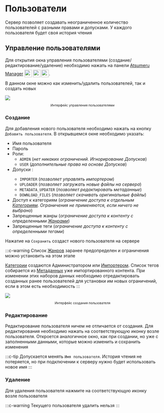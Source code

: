 # Пользователи

Сервер позволяет создавать неограниченное количество пользователей с разными правами и допусками. У каждого пользователя будет своя история чтения

## Управление пользователями

Для открытия окна управления пользователями (создание/редактирование/удаление) необходимо нажать <MaterialIcon icon="person"/> на панели [Atsumeru Manager](https://github.com/AtsumeruDev/AtsumeruManager) <img style="position: relative; top: 6px;" width="24" height="24" src="/assets/media/icons/windows.png"> <img style="position: relative; top: 6px;" width="24" height="24" src="/assets/media/icons/penguin.png"> <img style="position: relative; top: 6px;" width="24" height="24" src="/assets/media/icons/apple.png">.

В данном окне можно как изменить/удалить пользователей, так и создать новых

<img style="display: block; margin: 0 auto" src="/assets/media/ru/guides/users-list.png">
<p style="text-align: center; font-size:75%">Интерфейс управления пользователями</p>

### Создание

Для добавления нового пользователя необходимо нажать на кнопку `Добавить пользователя`. В открывшемся окне необходимо указать:
- Имя пользователя
- Пароль
- Роли:
  - `ADMIN` (*нет никаких ограничений. Игнорирование Допусков*)
  - `USER` (*дополнительные права на основе Допусков*)
- Допуски <Badge vertical="medium" text="опционально" /> : 
  - `IMPORTER` (*позволяет управлять импортером*)
  - `UPLOADER` (*позволяет загружать новые файлы на сервера*)
  - `METADATA_UPDATER` (*позволяет редактировать метаданные*)
  - `DOWNLOAD_FILES` (*позволяет скачивать оригинальные файлы*)
- Доступ к категориям <Badge vertical="medium" text="опционально" /> (*ограничение доступа к отдельным [Категориям](./library.md#категории). Ограничения не применяются, если ничего не выбрано*)
- Запрещенные жанры <Badge vertical="medium" text="опционально" /> (*ограничение доступа к контенту с определенными [Жанрами](/ru/glossary/genres.md)*)
- Запрещенные теги <Badge vertical="medium" text="опционально" /> (*ограничение доступа к контенту с определенными тегами*)

Нажатие на <MaterialIcon icon="save"/> `Сохранить` создаст нового пользователя на сервере

:::c-warning
Список [Жанров](/ru/glossary/genres.md) заранее предопределен и ограничения можно установить на этом этапе

[Категории](./library.md#категории) создаются Администратором или [Импортером](./import.md). Список тегов собирается из [Метаданных](./metadata.md) уже импортированного контента. При изменении этих наборов данных необходимо отредактировать созданных ранее пользователей для установки им новых ограничений, если в этом есть необходимость
:::

<img style="display: block; margin: 0 auto" src="/assets/media/ru/guides/users-add.png">
<p style="text-align: center; font-size:75%">Интерфейс создания пользователя</p>

### Редактирование

Редактирование пользователя ничем не отличается от создания. Для редактирования необходимо нажать на соответствующую иконку возле пользователя. Откроется аналогичное окно, как при создании, но уже с заполненными данными, которые можно изменить и сохранить изменения

:::c-tip
Допускается менять `Имя пользователя`. История чтения не потеряется, но при подключении к серверу нужно будет использовать новое имя
:::

### Удаление

Для удаления пользователя нажмите на соответствующую иконку возле пользователя

:::c-warning
Текущего пользователя удалить нельзя
:::